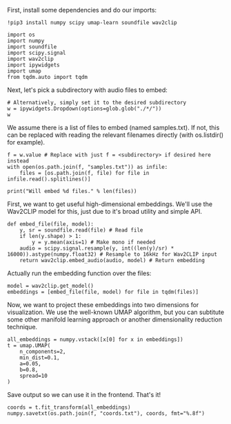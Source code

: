First, install some dependencies and do our imports:

```
!pip3 install numpy scipy umap-learn soundfile wav2clip
```

```
import os
import numpy
import soundfile
import scipy.signal
import wav2clip
import ipywidgets
import umap
from tqdm.auto import tqdm
```

Next, let's pick a subdirectory with audio files to embed:
```
# Alternatively, simply set it to the desired subdirectory
w = ipywidgets.Dropdown(options=glob.glob("./*/"))
w
```


We assume there is a list of files to embed (named samples.txt). If not, this can be replaced with reading the relevant filenames directly (with os.listdir() for example).
```
f = w.value # Replace with just f = <subdirectory> if desired here instead
with open(os.path.join(f, "samples.txt")) as infile:
    files = [os.path.join(f, file) for file in infile.read().splitlines()]
    
print("Will embed %d files." % len(files))
```

First, we want to get useful high-dimensional embeddings. We'll use the Wav2CLIP model for this, just due to it's broad utility and simple API.
```
def embed_file(file, model):
    y, sr = soundfile.read(file) # Read file
    if len(y.shape) > 1:
        y = y.mean(axis=1) # Make mono if needed
    audio = scipy.signal.resample(y, int((len(y)/sr) * 16000)).astype(numpy.float32) # Resample to 16kHz for Wav2CLIP input
    return wav2clip.embed_audio(audio, model) # Return embedding
```

Actually run the embedding function over the files:
```
model = wav2clip.get_model()
embeddings = [embed_file(file, model) for file in tqdm(files)]
```

Now, we want to project these embeddings into two dimensions for visualization. We use the well-known UMAP algorithm, but you can subtitute some other manifold learning approach or another dimensionality reduction technique.
```
all_embeddings = numpy.vstack([x[0] for x in embeddings])
t = umap.UMAP(
    n_components=2,
    min_dist=0.1,
    a=0.05,
    b=0.8,
    spread=10
)
```

Save output so we can use it in the frontend. That's it!
```
coords = t.fit_transform(all_embeddings)
numpy.savetxt(os.path.join(f, "coords.txt"), coords, fmt="%.8f")
```